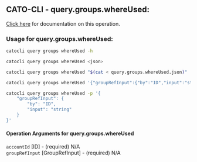 
## CATO-CLI - query.groups.whereUsed:
[Click here](https://api.catonetworks.com/documentation/#query-query.groups.whereUsed) for documentation on this operation.

### Usage for query.groups.whereUsed:

```bash
catocli query groups whereUsed -h

catocli query groups whereUsed <json>

catocli query groups whereUsed "$(cat < query.groups.whereUsed.json)"

catocli query groups whereUsed '{"groupRefInput":{"by":"ID","input":"string"}}'

catocli query groups whereUsed -p '{
    "groupRefInput": {
        "by": "ID",
        "input": "string"
    }
}'
```

#### Operation Arguments for query.groups.whereUsed ####

`accountId` [ID] - (required) N/A    
`groupRefInput` [GroupRefInput] - (required) N/A    
